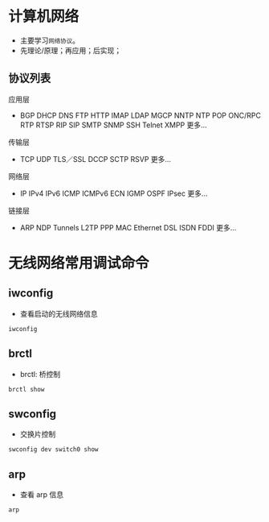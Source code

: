 # 计算机网络

* 主要学习`网络协议`。
* 先理论/原理；再应用；后实现；

## 协议列表

应用层

* BGP DHCP DNS FTP HTTP IMAP LDAP MGCP NNTP NTP POP ONC/RPC RTP RTSP RIP SIP SMTP SNMP SSH Telnet XMPP 更多...

传输层

* TCP UDP TLS／SSL DCCP SCTP RSVP 更多...

网络层

* IP IPv4 IPv6 ICMP ICMPv6 ECN IGMP OSPF IPsec 更多...

链接层

* ARP NDP Tunnels L2TP PPP MAC Ethernet DSL ISDN FDDI 更多...

# 无线网络常用调试命令

## iwconfig

* 查看启动的无线网络信息

```shell
iwconfig
```

## brctl

* brctl: 桥控制

```shell
brctl show
```

## swconfig

* 交换片控制

```shell
swconfig dev switch0 show
```

## arp

* 查看 arp 信息

```
arp
```

